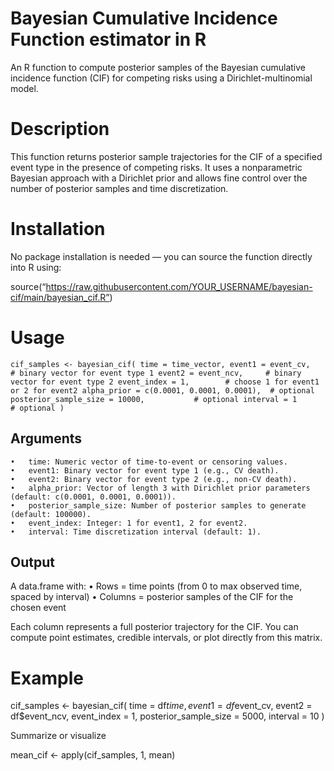 # Bayesian Cumulative Incidence Function estimator in R

An R function to compute posterior samples of the Bayesian cumulative incidence function (CIF) for competing risks using a Dirichlet-multinomial model.

# Description

This function returns posterior sample trajectories for the CIF of a specified event type in the presence of competing risks. It uses a nonparametric Bayesian approach with a Dirichlet prior and allows fine control over the number of posterior samples and time discretization.

# Installation

No package installation is needed — you can source the function directly into R using:

source(“https://raw.githubusercontent.com/YOUR_USERNAME/bayesian-cif/main/bayesian_cif.R”)

# Usage

`cif_samples <- bayesian_cif(
time = time_vector,
event1 = event_cv,      # binary vector for event type 1
event2 = event_ncv,     # binary vector for event type 2
event_index = 1,        # choose 1 for event1 or 2 for event2
alpha_prior = c(0.0001, 0.0001, 0.0001),  # optional
posterior_sample_size = 10000,           # optional
interval = 1                             # optional
)
`

## Arguments
	•	time: Numeric vector of time-to-event or censoring values.
	•	event1: Binary vector for event type 1 (e.g., CV death).
	•	event2: Binary vector for event type 2 (e.g., non-CV death).
	•	alpha_prior: Vector of length 3 with Dirichlet prior parameters (default: c(0.0001, 0.0001, 0.0001)).
	•	posterior_sample_size: Number of posterior samples to generate (default: 100000).
	•	event_index: Integer: 1 for event1, 2 for event2.
	•	interval: Time discretization interval (default: 1).

## Output

A data.frame with:
	•	Rows = time points (from 0 to max observed time, spaced by interval)
	•	Columns = posterior samples of the CIF for the chosen event

Each column represents a full posterior trajectory for the CIF. You can compute point estimates, credible intervals, or plot directly from this matrix.

# Example

cif_samples <- bayesian_cif(
time = df$time,
event1 = df$event_cv,
event2 = df$event_ncv,
event_index = 1,
posterior_sample_size = 5000,
interval = 10
)

Summarize or visualize

mean_cif <- apply(cif_samples, 1, mean)

